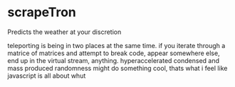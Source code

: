 # scrapeTron
Predicts the weather at your discretion

teleporting is being in two places at the same time.
if you iterate through a matrice of matrices and attempt to break code, appear somewhere else, end up in the virtual stream, anything.
hyperaccelerated condensed and mass produced randomness might do something cool, thats what i feel like javascript is all about
whut
